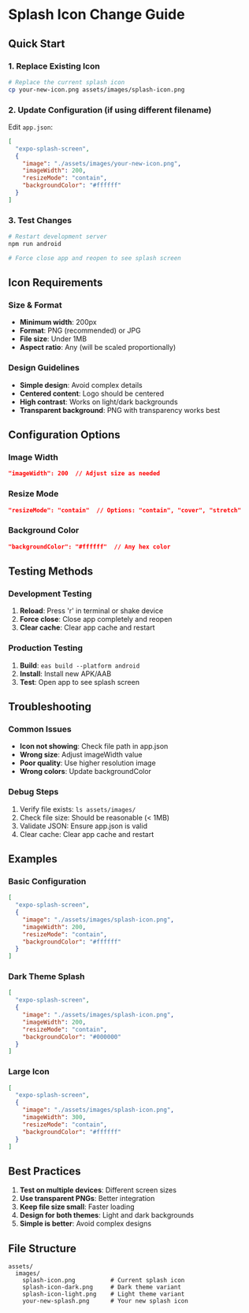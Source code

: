 # Splash Icon Change Guide

## Quick Start

### 1. Replace Existing Icon
```bash
# Replace the current splash icon
cp your-new-icon.png assets/images/splash-icon.png
```

### 2. Update Configuration (if using different filename)
Edit `app.json`:
```json
[
  "expo-splash-screen",
  {
    "image": "./assets/images/your-new-icon.png",
    "imageWidth": 200,
    "resizeMode": "contain",
    "backgroundColor": "#ffffff"
  }
]
```

### 3. Test Changes
```bash
# Restart development server
npm run android

# Force close app and reopen to see splash screen
```

## Icon Requirements

### Size & Format
- **Minimum width**: 200px
- **Format**: PNG (recommended) or JPG
- **File size**: Under 1MB
- **Aspect ratio**: Any (will be scaled proportionally)

### Design Guidelines
- **Simple design**: Avoid complex details
- **Centered content**: Logo should be centered
- **High contrast**: Works on light/dark backgrounds
- **Transparent background**: PNG with transparency works best

## Configuration Options

### Image Width
```json
"imageWidth": 200  // Adjust size as needed
```

### Resize Mode
```json
"resizeMode": "contain"  // Options: "contain", "cover", "stretch"
```

### Background Color
```json
"backgroundColor": "#ffffff"  // Any hex color
```

## Testing Methods

### Development Testing
1. **Reload**: Press 'r' in terminal or shake device
2. **Force close**: Close app completely and reopen
3. **Clear cache**: Clear app cache and restart

### Production Testing
1. **Build**: `eas build --platform android`
2. **Install**: Install new APK/AAB
3. **Test**: Open app to see splash screen

## Troubleshooting

### Common Issues
- **Icon not showing**: Check file path in app.json
- **Wrong size**: Adjust imageWidth value
- **Poor quality**: Use higher resolution image
- **Wrong colors**: Update backgroundColor

### Debug Steps
1. Verify file exists: `ls assets/images/`
2. Check file size: Should be reasonable (< 1MB)
3. Validate JSON: Ensure app.json is valid
4. Clear cache: Clear app cache and restart

## Examples

### Basic Configuration
```json
[
  "expo-splash-screen",
  {
    "image": "./assets/images/splash-icon.png",
    "imageWidth": 200,
    "resizeMode": "contain",
    "backgroundColor": "#ffffff"
  }
]
```

### Dark Theme Splash
```json
[
  "expo-splash-screen",
  {
    "image": "./assets/images/splash-icon.png",
    "imageWidth": 200,
    "resizeMode": "contain",
    "backgroundColor": "#000000"
  }
]
```

### Large Icon
```json
[
  "expo-splash-screen",
  {
    "image": "./assets/images/splash-icon.png",
    "imageWidth": 300,
    "resizeMode": "contain",
    "backgroundColor": "#ffffff"
  }
]
```

## Best Practices

1. **Test on multiple devices**: Different screen sizes
2. **Use transparent PNGs**: Better integration
3. **Keep file size small**: Faster loading
4. **Design for both themes**: Light and dark backgrounds
5. **Simple is better**: Avoid complex designs

## File Structure
```
assets/
  images/
    splash-icon.png          # Current splash icon
    splash-icon-dark.png     # Dark theme variant
    splash-icon-light.png    # Light theme variant
    your-new-splash.png      # Your new splash icon
``` 